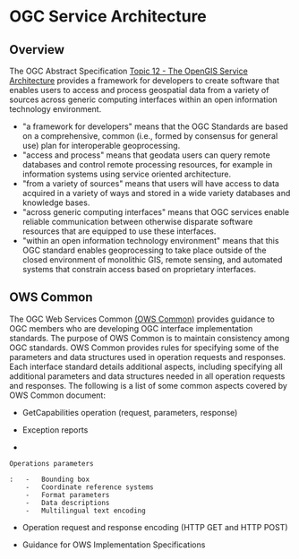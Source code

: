 # OGC Service Architecture

## Overview

The OGC Abstract Specification [Topic 12 - The OpenGIS Service
Architecture](http://portal.opengeospatial.org/files/?artifact_id=1221)
provides a framework for developers to create software that enables
users to access and process geospatial data from a variety of sources
across generic computing interfaces within an open information
technology environment.

-   \"a framework for developers\" means that the OGC Standards are
    based on a comprehensive, common (i.e., formed by consensus for
    general use) plan for interoperable geoprocessing.
-   \"access and process\" means that geodata users can query remote
    databases and control remote processing resources, for example in
    information systems using service oriented architecture.
-   \"from a variety of sources\" means that users will have access to
    data acquired in a variety of ways and stored in a wide variety
    databases and knowledge bases.
-   \"across generic computing interfaces\" means that OGC services
    enable reliable communication between otherwise disparate software
    resources that are equipped to use these interfaces.
-   \"within an open information technology environment\" means that
    this OGC standard enables geoprocessing to take place outside of the
    closed environment of monolithic GIS, remote sensing, and automated
    systems that constrain access based on proprietary interfaces.

## OWS Common

The OGC Web Services Common [(OWS
Common)](http://www.opengeospatial.org/standards/common) provides
guidance to OGC members who are developing OGC interface implementation
standards. The purpose of OWS Common is to maintain consistency among
OGC standards. OWS Common provides rules for specifying some of the
parameters and data structures used in operation requests and responses.
Each interface standard details additional aspects, including specifying
all additional parameters and data structures needed in all operation
requests and responses. The following is a list of some common aspects
covered by OWS Common document:

-   GetCapabilities operation (request, parameters, response)

-   Exception reports

-   

    Operations parameters

    :   -   Bounding box
        -   Coordinate reference systems
        -   Format parameters
        -   Data descriptions
        -   Multilingual text encoding

-   Operation request and response encoding (HTTP GET and HTTP POST)

-   Guidance for OWS Implementation Specifications
